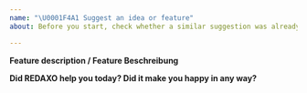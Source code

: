 ```yaml
---
name: "\U0001F4A1 Suggest an idea or feature"
about: Before you start, check whether a similar suggestion was already made. Search via https://github.com/redaxo/redaxo/issues

---
```


**Feature description / Feature Beschreibung**



**Did REDAXO help you today? Did it make you happy in any way?**

<!--
Answering this question is not required, but if you have anything positive to share, please do so here!
Sometimes we get tired of reading bug reports all day and a little positive end note does wonders.
Idea by Joey Hess, https://joeyh.name/blog/entry/two_holiday_stories/
-->
